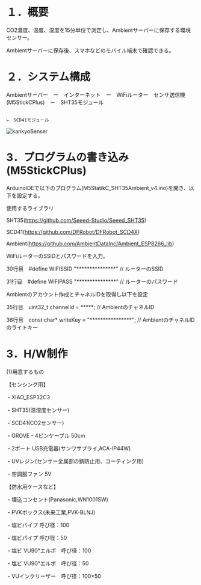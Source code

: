 # **１．概要**

CO2濃度、温度、湿度を15分単位で測定し、Ambientサーバーに保存する環境センサー。

Ambientサーバーに保存後、スマホなどのモバイル端末で確認できる。


# **２．システム構成**
Ambientサーバー　ー　インターネット　ー　WiFiルーター　センサ送信機(M5StickCPlus)　－　SHT35モジュール

                                                                                 ∟　SCD41モジュール

![kankyoSenser](https://github.com/km190112/kikurageKankyouSenseer/assets/46617422/76a97617-11c4-4df0-ac96-0c0b757eb553)


# **3．プログラムの書き込み(M5StickCPlus)**
ArduinoIDEで以下のプログラム(M5StatikC_SHT35Ambient_v4.ino)を開き、以下を設定する。

使用するライブラリ

SHT35(https://github.com/Seeed-Studio/Seeed_SHT35)

SCD41(https://github.com/DFRobot/DFRobot_SCD4X)

Ambient(https://github.com/AmbientDataInc/Ambient_ESP8266_lib)


WiFiルーターのSSIDとパスワードを入力。

30行目　#define WIFISSID "***************"  // ルーターのSSID

31行目　#define WIFIPASS "***************"  // ルーターのパスワード


Ambientのアカウント作成とチャネルIDを取得し以下を設定

35行目　uint32_t channelId = *****;                 // AmbientのチャネルID

36行目　const char* writeKey = "****************";  // AmbientのチャネルIDのライトキー


# **3．H/W制作**

(1)用意するもの

【センシング用】

・XIAO_ESP32C3

・SHT35(温湿度センサー)

・SCD41(CO2センサー)

・GROVE - 4ピンケーブル 50cm

・2ポート USB充電器(サンワサプライ,ACA-IP44W)

・UVレジン(センサー金属部の錆防止用、コーティング用)

・空調服ファン 5V

【防水用ケースなど】

・埋込コンセント(Panasonic,WN1001SW)

・PVKボックス(未来工業,PVK-BLNJ)

・塩ビパイプ 呼び径：100

・塩ビパイプ 呼び径：50

・塩ビ VU90°エルボ　呼び径：100

・塩ビ VU90°エルボ　呼び径：50

・VUインクリーザー　呼び径：100×50
